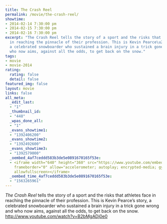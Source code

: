 ```yaml
---
title: The Crash Reel
permalink: /movie/the-crash-reel/
showtime:
- 2014-02-14 7:30:00 pm
- 2014-02-15 7:30:00 pm
- 2014-02-16 7:30:00 pm
excerpt: "The Crash Reel tells the story of a sport and the risks that athletes face
  in reaching the pinnacle of their profession. This is Kevin Pearce\u2019s story,
  a celebrated snowboarder who sustained a brain injury in a trick gone wrong and
  who now aims, against all the odds, to get back on the snow."
tags:
- movie
- movie-2014
rating:
  rating: false
  detail: false
featured_img: false
layout: movie
links: false
all_meta:
  _edit_last:
  - "1"
  _thumbnail_id:
  - "448"
  _wpas_done_all:
  - "1"
  _evans_showtime1:
  - "1392406200"
  _evans_showtime2:
  - "1392492600"
  _evans_showtime3:
  - "1392579000"
  _oembed_4af7ceddd583b3de5e0891670165f53e:
  - <iframe width="640" height="360" src="https://www.youtube.com/embed/B2bMgADj0e0?feature=oembed"
    frameborder="0" allow="accelerometer; autoplay; encrypted-media; gyroscope; picture-in-picture"
    allowfullscreen></iframe>
  _oembed_time_4af7ceddd583b3de5e0891670165f53e:
  - "1563265961"
---
```


*The Crash Reel* tells the story of a sport and the risks that athletes face in reaching the pinnacle of their profession. This is Kevin Pearce’s story, a celebrated snowboarder who sustained a brain injury in a trick gone wrong and who now aims, against all the odds, to get back on the snow. http://www.youtube.com/watch?v=B2bMgADj0e0